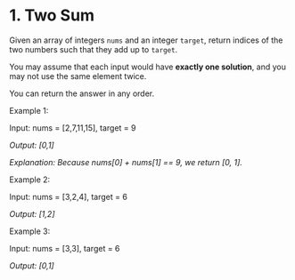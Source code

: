 # 1. Two Sum

Given an array of integers `nums` and an integer `target`, return indices of the two numbers such that they add up to `target`.

You may assume that each input would have **exactly one solution**, and you may not use the same element twice.

You can return the answer in any order.



Example 1:

Input: nums = [2,7,11,15], target = 9

*Output: [0,1]*

*Explanation: Because nums[0] + nums[1] == 9, we return [0, 1].*

Example 2:

Input: nums = [3,2,4], target = 6

*Output: [1,2]*

Example 3:

Input: nums = [3,3], target = 6

*Output: [0,1]*
